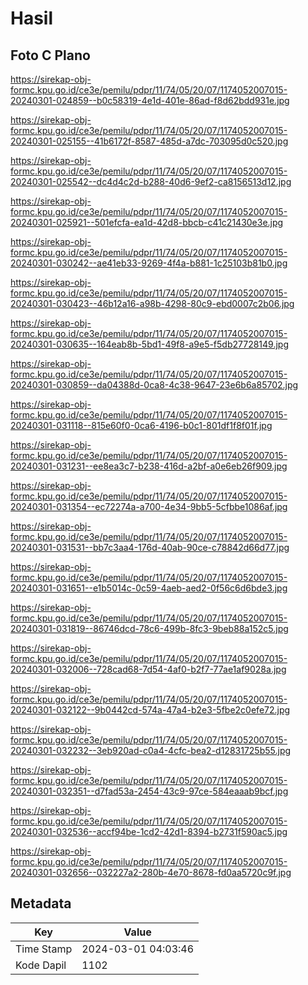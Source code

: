 # Hasil

## Foto C Plano

https://sirekap-obj-formc.kpu.go.id/ce3e/pemilu/pdpr/11/74/05/20/07/1174052007015-20240301-024859--b0c58319-4e1d-401e-86ad-f8d62bdd931e.jpg

https://sirekap-obj-formc.kpu.go.id/ce3e/pemilu/pdpr/11/74/05/20/07/1174052007015-20240301-025155--41b6172f-8587-485d-a7dc-703095d0c520.jpg

https://sirekap-obj-formc.kpu.go.id/ce3e/pemilu/pdpr/11/74/05/20/07/1174052007015-20240301-025542--dc4d4c2d-b288-40d6-9ef2-ca8156513d12.jpg

https://sirekap-obj-formc.kpu.go.id/ce3e/pemilu/pdpr/11/74/05/20/07/1174052007015-20240301-025921--501efcfa-ea1d-42d8-bbcb-c41c21430e3e.jpg

https://sirekap-obj-formc.kpu.go.id/ce3e/pemilu/pdpr/11/74/05/20/07/1174052007015-20240301-030242--ae41eb33-9269-4f4a-b881-1c25103b81b0.jpg

https://sirekap-obj-formc.kpu.go.id/ce3e/pemilu/pdpr/11/74/05/20/07/1174052007015-20240301-030423--46b12a16-a98b-4298-80c9-ebd0007c2b06.jpg

https://sirekap-obj-formc.kpu.go.id/ce3e/pemilu/pdpr/11/74/05/20/07/1174052007015-20240301-030635--164eab8b-5bd1-49f8-a9e5-f5db27728149.jpg

https://sirekap-obj-formc.kpu.go.id/ce3e/pemilu/pdpr/11/74/05/20/07/1174052007015-20240301-030859--da04388d-0ca8-4c38-9647-23e6b6a85702.jpg

https://sirekap-obj-formc.kpu.go.id/ce3e/pemilu/pdpr/11/74/05/20/07/1174052007015-20240301-031118--815e60f0-0ca6-4196-b0c1-801df1f8f01f.jpg

https://sirekap-obj-formc.kpu.go.id/ce3e/pemilu/pdpr/11/74/05/20/07/1174052007015-20240301-031231--ee8ea3c7-b238-416d-a2bf-a0e6eb26f909.jpg

https://sirekap-obj-formc.kpu.go.id/ce3e/pemilu/pdpr/11/74/05/20/07/1174052007015-20240301-031354--ec72274a-a700-4e34-9bb5-5cfbbe1086af.jpg

https://sirekap-obj-formc.kpu.go.id/ce3e/pemilu/pdpr/11/74/05/20/07/1174052007015-20240301-031531--bb7c3aa4-176d-40ab-90ce-c78842d66d77.jpg

https://sirekap-obj-formc.kpu.go.id/ce3e/pemilu/pdpr/11/74/05/20/07/1174052007015-20240301-031651--e1b5014c-0c59-4aeb-aed2-0f56c6d6bde3.jpg

https://sirekap-obj-formc.kpu.go.id/ce3e/pemilu/pdpr/11/74/05/20/07/1174052007015-20240301-031819--86746dcd-78c6-499b-8fc3-9beb88a152c5.jpg

https://sirekap-obj-formc.kpu.go.id/ce3e/pemilu/pdpr/11/74/05/20/07/1174052007015-20240301-032006--728cad68-7d54-4af0-b2f7-77ae1af9028a.jpg

https://sirekap-obj-formc.kpu.go.id/ce3e/pemilu/pdpr/11/74/05/20/07/1174052007015-20240301-032122--9b0442cd-574a-47a4-b2e3-5fbe2c0efe72.jpg

https://sirekap-obj-formc.kpu.go.id/ce3e/pemilu/pdpr/11/74/05/20/07/1174052007015-20240301-032232--3eb920ad-c0a4-4cfc-bea2-d12831725b55.jpg

https://sirekap-obj-formc.kpu.go.id/ce3e/pemilu/pdpr/11/74/05/20/07/1174052007015-20240301-032351--d7fad53a-2454-43c9-97ce-584eaaab9bcf.jpg

https://sirekap-obj-formc.kpu.go.id/ce3e/pemilu/pdpr/11/74/05/20/07/1174052007015-20240301-032536--accf94be-1cd2-42d1-8394-b2731f590ac5.jpg

https://sirekap-obj-formc.kpu.go.id/ce3e/pemilu/pdpr/11/74/05/20/07/1174052007015-20240301-032656--032227a2-280b-4e70-8678-fd0aa5720c9f.jpg


## Metadata

| Key        | Value               |
| ---------- | ------------------- |
| Time Stamp | 2024-03-01 04:03:46 |
| Kode Dapil | 1102                |



